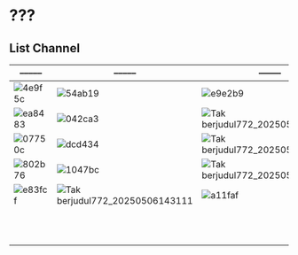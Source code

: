 # ???
## List Channel
––––– | ––––– | ––––– | ––––– | ––––– | ––––– | ––––– | ––––– | –––––
-- | -- | -- | -- | -- | -- | -- | -- | --
![4e9f5c](https://github.com/user-attachments/assets/160b7760-bb1f-4bc2-b700-8d99acbc2740)|![54ab19](https://github.com/user-attachments/assets/95f84922-474d-4631-85e5-aee2f5074485)|![e9e2b9](https://github.com/user-attachments/assets/2f30d149-a676-4990-9d65-3eb8d9239686)|![Tak berjudul772_20250506133515](https://github.com/user-attachments/assets/8652c824-882d-4989-8d75-452c1a3002cc)|![1823dc](https://github.com/user-attachments/assets/455326fe-d4b9-4748-8824-327714011391)|![131514](https://github.com/user-attachments/assets/4359dd66-a37f-496f-9b3a-f474f74f79de)|![ecaa60](https://github.com/user-attachments/assets/e961c19a-0edc-4c71-9e3c-ebd9c7b48626)|![8c950f](https://github.com/user-attachments/assets/f0b39e3c-a63c-438f-bf2b-94967e8ff1e7)|![17465123710781516496145372418269](https://thumbor.prod.vidiocdn.com/F6W__Y0wn_7mFW0cOuz7mi7qjWU=/230x230/filters:quality(70)/vidio-web-prod-livestreaming/uploads/livestreaming/square_image/6441/528cc9.png)
![ea8483](https://github.com/user-attachments/assets/b7a74199-e6d3-4164-8c35-25234ce699e4)|![042ca3](https://github.com/user-attachments/assets/cec7b169-d287-4c3b-a30c-3337a3e87bdf)|![Tak berjudul772_20250506164001](https://github.com/user-attachments/assets/2fab48ff-55ad-40e9-9d4d-e00d64a36d03)|![Tak berjudul772_20250506145357](https://github.com/user-attachments/assets/950f19b7-355a-4dc2-a186-b54712d396f8)|![Tak berjudul772_20250506133509](https://github.com/user-attachments/assets/29d26455-d751-4b43-87dc-829dc38f6246)|![665aea](https://github.com/user-attachments/assets/61e8191d-7f14-4eb3-9c5b-3142040f8382)|![325605](https://github.com/user-attachments/assets/c1c52f3c-dd06-400b-85d4-f78c81935a10)|![e1af8b](https://github.com/user-attachments/assets/dfe4eb45-4cd5-4e00-a3bd-989f7142bf16)|![18e12a](https://github.com/user-attachments/assets/44b409b9-c74a-4a74-89a4-256db36d37eb)
![07750c](https://github.com/user-attachments/assets/a80a1c97-925c-4e68-a707-f2cbd3919c47)|![dcd434](https://github.com/user-attachments/assets/52e52eb7-6560-4a7d-8a37-d2fd4b798dfc)|![Tak berjudul772_20250506133518](https://github.com/user-attachments/assets/1a093750-aa5b-4660-9606-3cc72c79e75c)|![Tak berjudul772_20250506162112](https://github.com/user-attachments/assets/0388f795-cb08-4d58-bf1c-5c63c3cd2d4a)|![Tak berjudul772_20250506133524](https://github.com/user-attachments/assets/b3c335e0-0193-4c19-bc08-9cf4d47cb01a)|![e69965](https://github.com/user-attachments/assets/42df6908-5ef1-4736-9033-f6efdf6fcfbe)|![18585d](https://github.com/user-attachments/assets/5d8a2913-76b0-4dd3-ae25-987b30078caf)|![c7fc8f](https://github.com/user-attachments/assets/f666f6ea-ec53-43f1-93f8-95b98ec4932f)|![b9cb20](https://github.com/user-attachments/assets/7a28877c-7973-4dab-9874-e670acd33477)
![802b76](https://github.com/user-attachments/assets/6c116279-d0ac-49f0-9760-32568f7f9b1f)|![1047bc](https://github.com/user-attachments/assets/3b9d451a-443c-4efa-a072-a73d7c4c9810)|![Tak berjudul772_20250506133512](https://github.com/user-attachments/assets/b9be6641-a6bc-472f-b953-19fb66c3cff3)|![Tak berjudul772_20250506162110](https://github.com/user-attachments/assets/149721ae-c3e9-46ad-9fcc-b1e3307609c1)|![b4bea2](https://github.com/user-attachments/assets/109b5a3d-0525-461e-86f9-1000f8780f4b)|![Tak berjudul772_20250506162109](https://github.com/user-attachments/assets/28532a36-3a8d-4469-bb82-a9f5faba7bba)|![Tak berjudul772_20250506133510](https://github.com/user-attachments/assets/503792bd-6fb8-4b07-b6d5-b2458846e6df)|![0dc2d8](https://github.com/user-attachments/assets/d2714239-08b9-4ca1-9f77-24766086243c)|![8d7f22](https://github.com/user-attachments/assets/559f10d7-3429-4e56-af52-44949c516f5f)
![e83fcf](https://github.com/user-attachments/assets/1c7e319d-7fab-4489-8362-db002710b11a)|![Tak berjudul772_20250506143111](https://github.com/user-attachments/assets/f0c6c698-6d63-4b1f-aadd-0193d8075e49)|![a11faf](https://github.com/user-attachments/assets/9a2a5109-9381-4fc6-bd3f-f4af8780b8fe)|![b25cb7](https://github.com/user-attachments/assets/5198835a-1fdd-423b-bbb1-434a8235571a)|![25d569](https://github.com/user-attachments/assets/2a06dd17-d906-4287-aac6-24b2aa11d54e)|![Tak berjudul772_20250506133517](https://github.com/user-attachments/assets/9a566078-1ba6-4e8b-8475-0714a7dce64b)|![channels4_profile (38)](https://github.com/user-attachments/assets/45220d3d-864a-4941-aeba-23f5534346d6)|![7d6bf5](https://github.com/user-attachments/assets/a09f0761-cf4c-435b-bc62-dd5290714cd1)|![e5207b](https://github.com/user-attachments/assets/d78fa666-5780-4419-af27-8012f75ba771)
||||||||||
||||||||||
||||||||||
||||||||||
||||||||||
||||||||||
||||||||||
||||||||||
||||||||||
||||||||||
||||||||||
